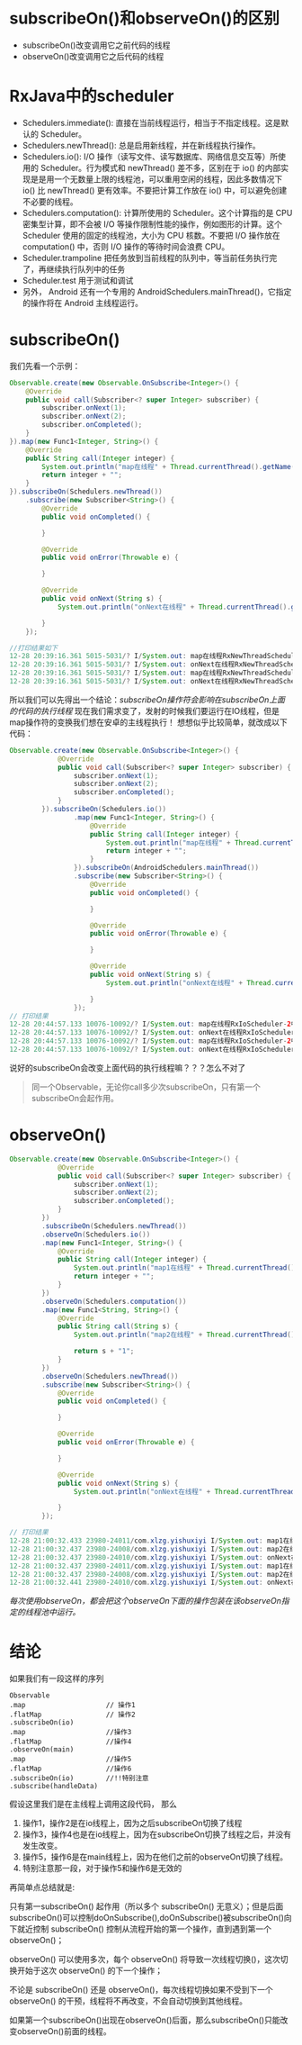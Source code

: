 # subscribeOn()和observeOn()的区别
* subscribeOn()改变调用它之前代码的线程
* observeOn()改变调用它之后代码的线程

# RxJava中的scheduler
* Schedulers.immediate(): 直接在当前线程运行，相当于不指定线程。这是默认的 Scheduler。
* Schedulers.newThread(): 总是启用新线程，并在新线程执行操作。
* Schedulers.io(): I/O 操作（读写文件、读写数据库、网络信息交互等）所使用的 Scheduler。行为模式和 newThread() 差不多，区别在于 io() 的内部实现是是用一个无数量上限的线程池，可以重用空闲的线程，因此多数情况下 io() 比 newThread() 更有效率。不要把计算工作放在 io() 中，可以避免创建不必要的线程。
* Schedulers.computation(): 计算所使用的 Scheduler。这个计算指的是 CPU 密集型计算，即不会被 I/O 等操作限制性能的操作，例如图形的计算。这个 Scheduler 使用的固定的线程池，大小为 CPU 核数。不要把 I/O 操作放在 computation() 中，否则 I/O 操作的等待时间会浪费 CPU。
* Scheduler.trampoline 把任务放到当前线程的队列中，等当前任务执行完了，再继续执行队列中的任务
* Scheduler.test 用于测试和调试
* 另外， Android 还有一个专用的 AndroidSchedulers.mainThread()，它指定的操作将在 Android 主线程运行。

# subscribeOn()
我们先看一个示例：
```java
Observable.create(new Observable.OnSubscribe<Integer>() {
    @Override
    public void call(Subscriber<? super Integer> subscriber) {
        subscriber.onNext(1);
        subscriber.onNext(2);
        subscriber.onCompleted();
    }
}).map(new Func1<Integer, String>() {
    @Override
    public String call(Integer integer) {
        System.out.println("map在线程" + Thread.currentThread().getName() + "中");
        return integer + "";
    }
}).subscribeOn(Schedulers.newThread())
    .subscribe(new Subscriber<String>() {
        @Override
        public void onCompleted() {

        }

        @Override
        public void onError(Throwable e) {

        }

        @Override
        public void onNext(String s) {
            System.out.println("onNext在线程" + Thread.currentThread().getName() + "中");

        }
    });

//打印结果如下
12-28 20:39:16.361 5015-5031/? I/System.out: map在线程RxNewThreadScheduler-1中
12-28 20:39:16.361 5015-5031/? I/System.out: onNext在线程RxNewThreadScheduler-1中
12-28 20:39:16.361 5015-5031/? I/System.out: map在线程RxNewThreadScheduler-1中
12-28 20:39:16.361 5015-5031/? I/System.out: onNext在线程RxNewThreadScheduler-1中
```
所以我们可以先得出一个结论：*subscribeOn操作符会影响在subscribeOn上面的代码的执行线程*
现在我们需求变了，发射的时候我们要运行在IO线程，但是map操作符的变换我们想在安卓的主线程执行！
想想似乎比较简单，就改成以下代码：
```java
Observable.create(new Observable.OnSubscribe<Integer>() {
            @Override
            public void call(Subscriber<? super Integer> subscriber) {
                subscriber.onNext(1);
                subscriber.onNext(2);
                subscriber.onCompleted();
            }
        }).subscribeOn(Schedulers.io())
                .map(new Func1<Integer, String>() {
                    @Override
                    public String call(Integer integer) {
                        System.out.println("map在线程" + Thread.currentThread().getName() + "中");
                        return integer + "";
                    }
                }).subscribeOn(AndroidSchedulers.mainThread())
                .subscribe(new Subscriber<String>() {
                    @Override
                    public void onCompleted() {

                    }

                    @Override
                    public void onError(Throwable e) {

                    }

                    @Override
                    public void onNext(String s) {
                        System.out.println("onNext在线程" + Thread.currentThread().getName() + "中");

                    }
                });
// 打印结果
12-28 20:44:57.133 10076-10092/? I/System.out: map在线程RxIoScheduler-2中
12-28 20:44:57.133 10076-10092/? I/System.out: onNext在线程RxIoScheduler-2中
12-28 20:44:57.133 10076-10092/? I/System.out: map在线程RxIoScheduler-2中
12-28 20:44:57.133 10076-10092/? I/System.out: onNext在线程RxIoScheduler-2中
```
说好的subscribeOn会改变上面代码的执行线程嘛？？？怎么不对了
>同一个Observable，无论你call多少次subscribeOn，只有第一个subscribeOn会起作用。


# observeOn()
```java
Observable.create(new Observable.OnSubscribe<Integer>() {
            @Override
            public void call(Subscriber<? super Integer> subscriber) {
                subscriber.onNext(1);
                subscriber.onNext(2);
                subscriber.onCompleted();
            }
        })
        .subscribeOn(Schedulers.newThread())
        .observeOn(Schedulers.io())
        .map(new Func1<Integer, String>() {
            @Override
            public String call(Integer integer) {
                System.out.println("map1在线程" + Thread.currentThread().getName() + "中");
                return integer + "";
            }
        })
        .observeOn(Schedulers.computation())
        .map(new Func1<String, String>() {
            @Override
            public String call(String s) {
                System.out.println("map2在线程" + Thread.currentThread().getName() + "中");

                return s + "1";
            }
        })
        .observeOn(Schedulers.newThread())
        .subscribe(new Subscriber<String>() {
            @Override
            public void onCompleted() {

            }

            @Override
            public void onError(Throwable e) {

            }

            @Override
            public void onNext(String s) {
                System.out.println("onNext在线程" + Thread.currentThread().getName() + "中");

            }
        });

// 打印结果
12-28 21:00:32.433 23980-24011/com.xlzg.yishuxiyi I/System.out: map1在线程RxIoScheduler-2中
12-28 21:00:32.437 23980-24008/com.xlzg.yishuxiyi I/System.out: map2在线程RxComputationScheduler-1中
12-28 21:00:32.437 23980-24010/com.xlzg.yishuxiyi I/System.out: onNext在线程RxNewThreadScheduler-1中
12-28 21:00:32.437 23980-24011/com.xlzg.yishuxiyi I/System.out: map1在线程RxIoScheduler-2中
12-28 21:00:32.437 23980-24008/com.xlzg.yishuxiyi I/System.out: map2在线程RxComputationScheduler-1中
12-28 21:00:32.441 23980-24010/com.xlzg.yishuxiyi I/System.out: onNext在线程RxNewThreadScheduler-1中        
```
*每次使用observeOn，都会把这个observeOn下面的操作包装在该observeOn指定的线程池中运行。*

# 结论
如果我们有一段这样的序列
```
Observable
.map                    // 操作1
.flatMap                // 操作2
.subscribeOn(io)
.map                    //操作3
.flatMap                //操作4
.observeOn(main)
.map                    //操作5
.flatMap                //操作6
.subscribeOn(io)        //!!特别注意
.subscribe(handleData)
```
假设这里我们是在主线程上调用这段代码，
那么

1. 操作1，操作2是在io线程上，因为之后subscribeOn切换了线程
2. 操作3，操作4也是在io线程上，因为在subscribeOn切换了线程之后，并没有发生改变。
3. 操作5，操作6是在main线程上，因为在他们之前的observeOn切换了线程。
4. 特别注意那一段，对于操作5和操作6是无效的

再简单点总结就是:  

只有第一subscribeOn() 起作用（所以多个 subscribeOn() 无意义）；但是后面subscribeOn()可以控制doOnSubscribe(),doOnSubscribe()被subscribeOn()向下就近控制
subscribeOn() 控制从流程开始的第一个操作，直到遇到第一个 observeOn()；

observeOn() 可以使用多次，每个 observeOn() 将导致一次线程切换()，这次切换开始于这次 observeOn() 的下一个操作；  

不论是 subscribeOn() 还是 observeOn()，每次线程切换如果不受到下一个 observeOn() 的干预，线程将不再改变，不会自动切换到其他线程。

如果第一个subscribeOn()出现在observeOn()后面，那么subscribeOn()只能改变observeOn()前面的线程。
